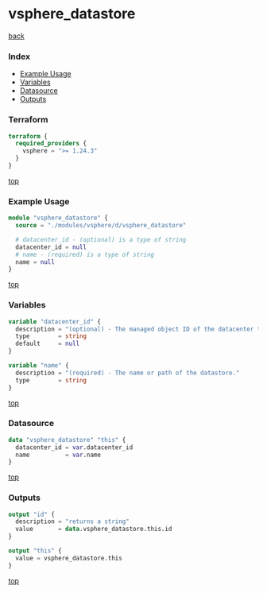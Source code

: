 # vsphere_datastore

[back](../vsphere.md)

### Index

- [Example Usage](#example-usage)
- [Variables](#variables)
- [Datasource](#datasource)
- [Outputs](#outputs)

### Terraform

```terraform
terraform {
  required_providers {
    vsphere = ">= 1.24.3"
  }
}
```

[top](#index)

### Example Usage

```terraform
module "vsphere_datastore" {
  source = "./modules/vsphere/d/vsphere_datastore"

  # datacenter_id - (optional) is a type of string
  datacenter_id = null
  # name - (required) is a type of string
  name = null
}
```

[top](#index)

### Variables

```terraform
variable "datacenter_id" {
  description = "(optional) - The managed object ID of the datacenter the datastore is in. This is not required when using ESXi directly, or if there is only one datacenter in your infrastructure."
  type        = string
  default     = null
}

variable "name" {
  description = "(required) - The name or path of the datastore."
  type        = string
}
```

[top](#index)

### Datasource

```terraform
data "vsphere_datastore" "this" {
  datacenter_id = var.datacenter_id
  name          = var.name
}
```

[top](#index)

### Outputs

```terraform
output "id" {
  description = "returns a string"
  value       = data.vsphere_datastore.this.id
}

output "this" {
  value = vsphere_datastore.this
}
```

[top](#index)